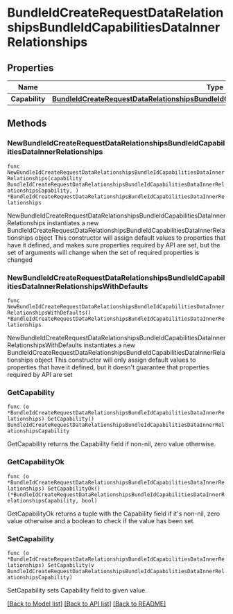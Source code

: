 # BundleIdCreateRequestDataRelationshipsBundleIdCapabilitiesDataInnerRelationships

## Properties

Name | Type | Description | Notes
------------ | ------------- | ------------- | -------------
**Capability** | [**BundleIdCreateRequestDataRelationshipsBundleIdCapabilitiesDataInnerRelationshipsCapability**](BundleIdCreateRequestDataRelationshipsBundleIdCapabilitiesDataInnerRelationshipsCapability.md) |  | 

## Methods

### NewBundleIdCreateRequestDataRelationshipsBundleIdCapabilitiesDataInnerRelationships

`func NewBundleIdCreateRequestDataRelationshipsBundleIdCapabilitiesDataInnerRelationships(capability BundleIdCreateRequestDataRelationshipsBundleIdCapabilitiesDataInnerRelationshipsCapability, ) *BundleIdCreateRequestDataRelationshipsBundleIdCapabilitiesDataInnerRelationships`

NewBundleIdCreateRequestDataRelationshipsBundleIdCapabilitiesDataInnerRelationships instantiates a new BundleIdCreateRequestDataRelationshipsBundleIdCapabilitiesDataInnerRelationships object
This constructor will assign default values to properties that have it defined,
and makes sure properties required by API are set, but the set of arguments
will change when the set of required properties is changed

### NewBundleIdCreateRequestDataRelationshipsBundleIdCapabilitiesDataInnerRelationshipsWithDefaults

`func NewBundleIdCreateRequestDataRelationshipsBundleIdCapabilitiesDataInnerRelationshipsWithDefaults() *BundleIdCreateRequestDataRelationshipsBundleIdCapabilitiesDataInnerRelationships`

NewBundleIdCreateRequestDataRelationshipsBundleIdCapabilitiesDataInnerRelationshipsWithDefaults instantiates a new BundleIdCreateRequestDataRelationshipsBundleIdCapabilitiesDataInnerRelationships object
This constructor will only assign default values to properties that have it defined,
but it doesn't guarantee that properties required by API are set

### GetCapability

`func (o *BundleIdCreateRequestDataRelationshipsBundleIdCapabilitiesDataInnerRelationships) GetCapability() BundleIdCreateRequestDataRelationshipsBundleIdCapabilitiesDataInnerRelationshipsCapability`

GetCapability returns the Capability field if non-nil, zero value otherwise.

### GetCapabilityOk

`func (o *BundleIdCreateRequestDataRelationshipsBundleIdCapabilitiesDataInnerRelationships) GetCapabilityOk() (*BundleIdCreateRequestDataRelationshipsBundleIdCapabilitiesDataInnerRelationshipsCapability, bool)`

GetCapabilityOk returns a tuple with the Capability field if it's non-nil, zero value otherwise
and a boolean to check if the value has been set.

### SetCapability

`func (o *BundleIdCreateRequestDataRelationshipsBundleIdCapabilitiesDataInnerRelationships) SetCapability(v BundleIdCreateRequestDataRelationshipsBundleIdCapabilitiesDataInnerRelationshipsCapability)`

SetCapability sets Capability field to given value.



[[Back to Model list]](../README.md#documentation-for-models) [[Back to API list]](../README.md#documentation-for-api-endpoints) [[Back to README]](../README.md)


